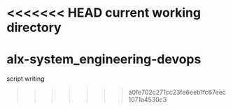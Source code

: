 <<<<<<< HEAD
current working directory
=======
# alx-system_engineering-devops
script writing 
>>>>>>> a0fe702c271cc23fe6eeb1fc67eec1071a4530c3
